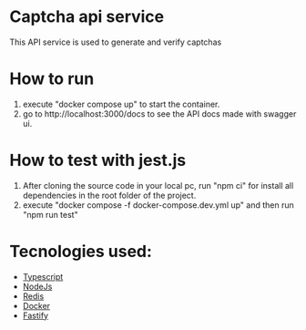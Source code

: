 # Captcha api service
This API service is used to generate and verify captchas 

# How to run
1. execute "docker compose up" to start the container.
2. go to http://localhost:3000/docs to see the API docs made with swagger ui.

# How to test with jest.js

1. After cloning the source code in your local pc, run "npm ci" for install all dependencies in the root folder of the project.
2. execute "docker compose -f docker-compose.dev.yml up" and then run "npm run test"


# Tecnologies used:
- [Typescript](https://www.typescriptlang.org/)
- [NodeJs](https://nodejs.org/)
- [Redis](https://redis.io/)
- [Docker](https://www.docker.com/)
- [Fastify](https://fastify.dev/)